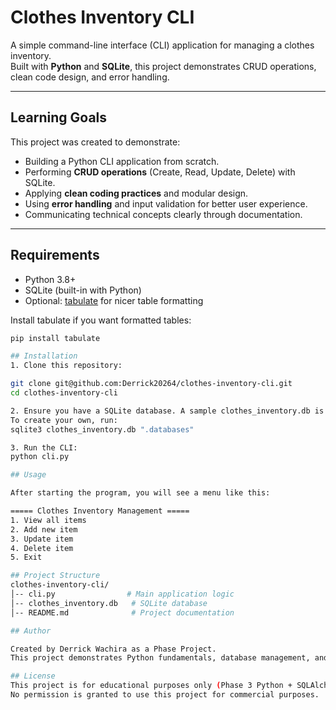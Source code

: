 # Clothes Inventory CLI

A simple command-line interface (CLI) application for managing a clothes inventory.  
Built with **Python** and **SQLite**, this project demonstrates CRUD operations, clean code design, and error handling.

---

## Learning Goals
This project was created to demonstrate:
- Building a Python CLI application from scratch.
- Performing **CRUD operations** (Create, Read, Update, Delete) with SQLite.
- Applying **clean coding practices** and modular design.
- Using **error handling** and input validation for better user experience.
- Communicating technical concepts clearly through documentation.

---

## Requirements
- Python 3.8+
- SQLite (built-in with Python)
- Optional: [tabulate](https://pypi.org/project/tabulate/) for nicer table formatting

Install tabulate if you want formatted tables:
```bash
pip install tabulate

## Installation
1. Clone this repository:

git clone git@github.com:Derrick20264/clothes-inventory-cli.git
cd clothes-inventory-cli

2. Ensure you have a SQLite database. A sample clothes_inventory.db is included.
To create your own, run:
sqlite3 clothes_inventory.db ".databases"

3. Run the CLI:
python cli.py

## Usage

After starting the program, you will see a menu like this:

===== Clothes Inventory Management =====
1. View all items
2. Add new item
3. Update item
4. Delete item
5. Exit

## Project Structure
clothes-inventory-cli/
│-- cli.py                # Main application logic
│-- clothes_inventory.db   # SQLite database
│-- README.md              # Project documentation

## Author

Created by Derrick Wachira as a Phase Project.
This project demonstrates Python fundamentals, database management, and technical communication.

## License
This project is for educational purposes only (Phase 3 Python + SQLAlchemy CLI project).  
No permission is granted to use this project for commercial purposes.
